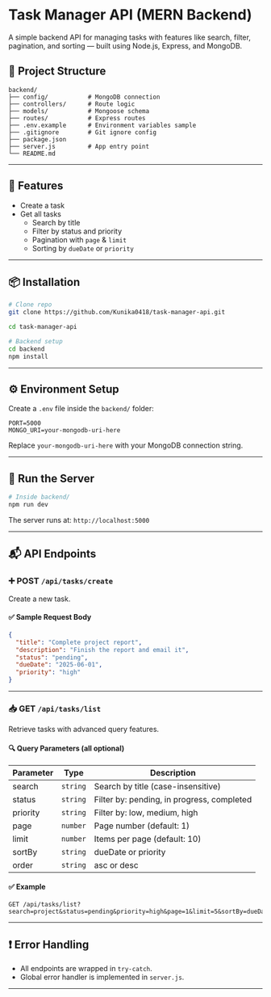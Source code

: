 # Task Manager API (MERN Backend)

A simple backend API for managing tasks with features like search, filter, pagination, and sorting — built using Node.js, Express, and MongoDB.

## 📁 Project Structure

```
backend/
├── config/           # MongoDB connection
├── controllers/      # Route logic
├── models/           # Mongoose schema
├── routes/           # Express routes
├── .env.example      # Environment variables sample
├── .gitignore        # Git ignore config
├── package.json
├── server.js         # App entry point
└── README.md
```

---

## 🔧 Features

- Create a task
- Get all tasks
  - Search by title
  - Filter by status and priority
  - Pagination with `page` & `limit`
  - Sorting by `dueDate` or `priority`

---

## 📦 Installation

```bash
# Clone repo
git clone https://github.com/Kunika0418/task-manager-api.git

cd task-manager-api

# Backend setup
cd backend
npm install
```

---

## ⚙️ Environment Setup

Create a `.env` file inside the `backend/` folder:

```env
PORT=5000
MONGO_URI=your-mongodb-uri-here
```

Replace `your-mongodb-uri-here` with your MongoDB connection string.

---

## 🚀 Run the Server

```bash
# Inside backend/
npm run dev
```

The server runs at: `http://localhost:5000`

---

## 📬 API Endpoints

### ➕ POST `/api/tasks/create`

Create a new task.

#### ✅ Sample Request Body

```json
{
  "title": "Complete project report",
  "description": "Finish the report and email it",
  "status": "pending",
  "dueDate": "2025-06-01",
  "priority": "high"
}
```

---

### 📥 GET `/api/tasks/list`

Retrieve tasks with advanced query features.

#### 🔍 Query Parameters (all optional)

| Parameter  | Type     | Description                         |
|------------|----------|-------------------------------------|
| search     | `string` | Search by title (case-insensitive) |
| status     | `string` | Filter by: pending, in progress, completed |
| priority   | `string` | Filter by: low, medium, high        |
| page       | `number` | Page number (default: 1)            |
| limit      | `number` | Items per page (default: 10)        |
| sortBy     | `string` | dueDate or priority                 |
| order      | `string` | asc or desc                         |

#### ✅ Example

```http
GET /api/tasks/list?search=project&status=pending&priority=high&page=1&limit=5&sortBy=dueDate&order=asc
```

---

## ❗ Error Handling

- All endpoints are wrapped in `try-catch`.
- Global error handler is implemented in `server.js`.

---


